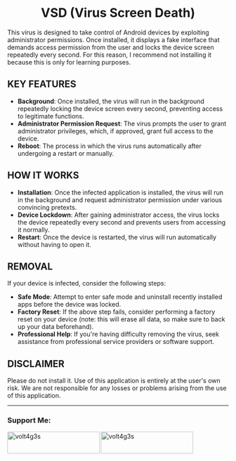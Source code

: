 <h1 align="center">VSD (Virus Screen Death)</h1>
This virus is designed to take control of Android devices by exploiting administrator permissions.  Once installed, it displays a fake interface that demands access permission from the user and locks the device screen repeatedly every second.  For this reason, I recommend not installing it because this is only for learning purposes.

## KEY FEATURES
- **Background**: Once installed, the virus will run in the background repeatedly locking the device screen every second, preventing access to legitimate functions.
- **Administrator Permission Request**: The virus prompts the user to grant administrator privileges, which, if approved, grant full access to the device.
- **Reboot**: The process in which the virus runs automatically after undergoing a restart or manually.

## HOW IT WORKS
- **Installation**: Once the infected application is installed, the virus will run in the background and request administrator permission under various convincing pretexts.
- **Device Lockdown**: After gaining administrator access, the virus locks the device repeatedly every second and prevents users from accessing it normally.
- **Restart**: Once the device is restarted, the virus will run automatically without having to open it.

## REMOVAL
If your device is infected, consider the following steps:
- **Safe Mode**: Attempt to enter safe mode and uninstall recently installed apps before the device was locked.
- **Factory Reset**: If the above step fails, consider performing a factory reset on your device (note: this will erase all data, so make sure to back up your data beforehand).
- **Professional Help**: If you're having difficulty removing the virus, seek assistance from professional service providers or software support.

## DISCLAIMER
Please do not install it.  Use of this application is entirely at the user's own risk.  We are not responsible for any losses or problems arising from the use of this application.

---

<h3 align="left">Support Me:</h3>
<p><a href="https://www.buymeacoffee.com/volt4g3s"> <img align="left" src="https://cdn.buymeacoffee.com/buttons/v2/default-yellow.png" height="50" width="210" alt="volt4g3s"/> <a href="https://sociabuzz.com/volt4g3s/support"> <img align="left" src="https://storage.sociabuzz.com/storage/landingpage/img/sociabuzz-logo.png" height="50" width="210" alt="volt4g3s" /></a></p><br><br>

